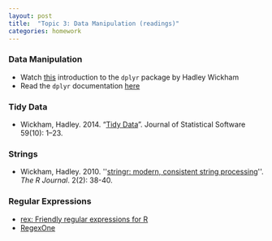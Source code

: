 ```yaml
---
layout: post
title:  "Topic 3: Data Manipulation (readings)"
categories: homework
---
```


### Data Manipulation

- Watch [this](https://www.youtube.com/watch?v=8SGif63VW6E) introduction to the `dplyr` package by Hadley Wickham
- Read the `dplyr` documentation [here](https://cran.rstudio.com/web/packages/dplyr/vignettes/introduction.html)

### Tidy Data

- Wickham, Hadley. 2014. “[Tidy Data](http://www.jstatsoft.org/v59/i10)”. Journal of Statistical Software 59(10): 1–23.

### Strings

- Wickham, Hadley. 2010. ''[stringr: modern, consistent string processing](http://journal.r-project.org/archive/2010-2/RJournal_2010-2_Wickham.pdf)''.
*The R Journal*. 2(2): 38-40.

### Regular Expressions

- [rex: Friendly regular expressions for R](https://github.com/kevinushey/rex)
- [RegexOne](http://regexone.com/)


